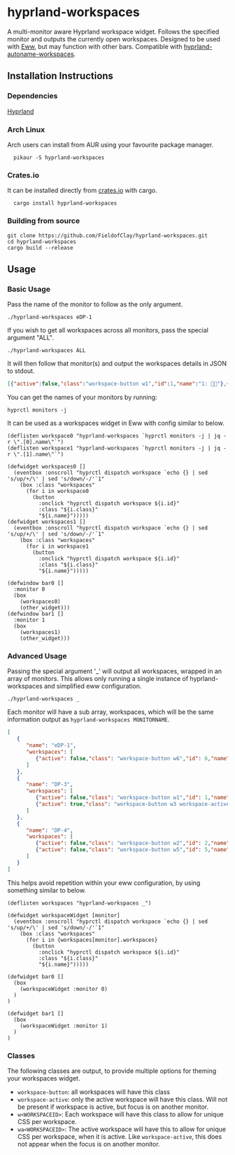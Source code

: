 # hyprland-workspaces
A multi-monitor aware Hyprland workspace widget. Follows the specified monitor and outputs the currently open workspaces. Designed to be used with [Eww](https://github.com/elkowar/eww), but may function with other bars. Compatible with [hyprland-autoname-workspaces](https://github.com/cyrinux/hyprland-autoname-workspaces).

## Installation Instructions
### Dependencies
[Hyprland](https://github.com/hyprwm/Hyprland)
### Arch Linux
Arch users can install from AUR using your favourite package manager.
```
  pikaur -S hyprland-workspaces
```
### Crates.io
It can be installed directly from [crates.io](https://crates.io) with cargo.
```
  cargo install hyprland-workspaces
```
### Building from source
```
git clone https://github.com/FieldofClay/hyprland-workspaces.git
cd hyprland-workspaces
cargo build --release
```

## Usage
### Basic Usage
Pass the name of the monitor to follow as the only argument. 
```
./hyprland-workspaces eDP-1
```
If you wish to get all workspaces across all monitors, pass the special argument "ALL".
```
./hyprland-workspaces ALL
```
It will then follow that monitor(s) and output the workspaces details in JSON to stdout.
```json
[{"active":false,"class":"workspace-button w1","id":1,"name":"1: "},{"active":false,"class":"workspace-button w2","id":2,"name":"2: "},{"active":true,"class":"workspace-button w4 workspace-active wa4","id":4,"name":"4: "}]
```
You can get the names of your monitors by running:
```
hyprctl monitors -j
```

It can be used as a workspaces widget in Eww with config similar to below.
```yuck
(deflisten workspace0 "hyprland-workspaces `hyprctl monitors -j | jq -r \".[0].name\"`")
(deflisten workspace1 "hyprland-workspaces `hyprctl monitors -j | jq -r \".[1].name\"`")

(defwidget workspaces0 []
  (eventbox :onscroll "hyprctl dispatch workspace `echo {} | sed 's/up/+/\' | sed 's/down/-/'`1"
    (box :class "workspaces"
      (for i in workspace0
        (button
          :onclick "hyprctl dispatch workspace ${i.id}"
          :class "${i.class}"
          "${i.name}")))))
(defwidget workspaces1 []
  (eventbox :onscroll "hyprctl dispatch workspace `echo {} | sed 's/up/+/\' | sed 's/down/-/'`1"
    (box :class "workspaces"
      (for i in workspace1
        (button
          :onclick "hyprctl dispatch workspace ${i.id}"
          :class "${i.class}"
          "${i.name}")))))

(defwindow bar0 []
  :monitor 0
  (box 
    (workspaces0)
    (other_widget)))
(defwindow bar1 []
  :monitor 1
  (box
    (workspaces1)
    (other_widget)))
```
### Advanced Usage
Passing the special argument '_' will output all workspaces, wrapped in an array of monitors. This allows only running a single instance of hyprland-workspaces and simplified eww configuration.
```
./hyprland-workspaces _
```
Each monitor will have a sub array, workspaces, which will be the same information output as `hyprland-workspaces MONITORNAME`.
```json
[
   {
      "name": "eDP-1",
      "workspaces": [
         {"active": false,"class": "workspace-button w6","id": 6,"name": "6 []"}
      ]
   },
   {
      "name": "DP-3",
      "workspaces": [
         {"active": false,"class": "workspace-button w1","id": 1,"name": "1 "},
         {"active": true,"class": "workspace-button w3 workspace-active wa3","id": 3,"name": "3 "}
      ]
   },
   {
      "name": "DP-4",
      "workspaces": [
         {"active": false,"class": "workspace-button w2","id": 2,"name": "2 "},
         {"active": false,"class": "workspace-button w5","id": 5,"name": "5 "}
      ]
   }
]
```
This helps avoid repetition within your eww configuration, by using something similar to below.
```yuck
(deflisten workspaces "hyprland-workspaces _")

(defwidget workspaceWidget [monitor]
  (eventbox :onscroll "hyprctl dispatch workspace `echo {} | sed 's/up/+/\' | sed 's/down/-/'`1"
    (box :class "workspaces"
      (for i in {workspaces[monitor].workspaces}
        (button
          :onclick "hyprctl dispatch workspace ${i.id}"
          :class "${i.class}"
          "${i.name}")))))

(defwidget bar0 []
  (box
    (workspaceWidget :monitor 0)
  )
)

(defwidget bar1 []
  (box
    (workspaceWidget :monitor 1)
  )
)
```
### Classes
The following classes are output, to provide multiple options for theming your workspaces widget.
* `workspace-button`: all workspaces will have this class
* `workspace-active`: only the active workspace will have this class. Will not be present if workspace is active, but focus is on another monitor.
* `w<WORKSPACEID>`: Each workspace will have this class to allow for unique CSS per workspace.
* `wa<WORKSPACEID>`: The active workspace will have this to allow for unique CSS per workspace, when it is active. Like `workspace-active`, this does not appear when the focus is on another monitor.